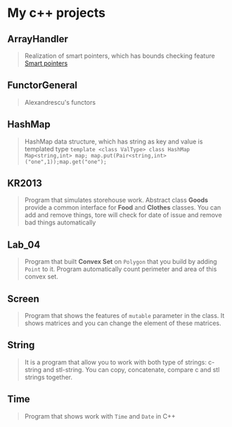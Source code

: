 My c++ projects
==

ArrayHandler
----
> Realization of smart pointers, which has bounds checking feature
> [Smart pointers](http://en.wikipedia.org/wiki/Smart_pointer)

FunctorGeneral
----
> Alexandrescu's functors

HashMap
-----
> HashMap data structure, which has string as key and value is templated type
> `template <class ValType>
class HashMap Map<string,int> map; map.put(Pair<string,int>("one",1));map.get("one");`

KR2013
-----
> Program that simulates storehouse work.
> Abstract class **Goods** provide a common interface for **Food** and **Clothes** classes.
> You can add and remove things, tore will check for date of issue and remove bad things
> automatically

Lab_04
---
> Program that built **Convex Set** on `Polygon` that you build by adding
> `Point` to it. Program automatically count perimeter and area of this convex set.

Screen
---
> Program that shows the features of `mutable` parameter in the class. It shows matrices and you can change the element of these matrices.

String
----
> It is a program that allow you to work with both type of strings: c-string and stl-string. You can copy, concatenate, compare c and stl strings together.

Time
------
> Program that shows work with `Time` and `Date` in C++


